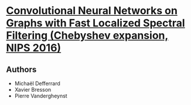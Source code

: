 # [Convolutional Neural Networks on Graphs with Fast Localized Spectral Filtering (Chebyshev expansion, NIPS 2016)](https://drive.google.com/file/d/1tlW2E6ULbi62WwMghcDqCEdnhJLwMmGc/view?usp=drivesdk)

## Authors
- Michaël Defferrard
- Xavier Bresson
- Pierre Vandergheynst

